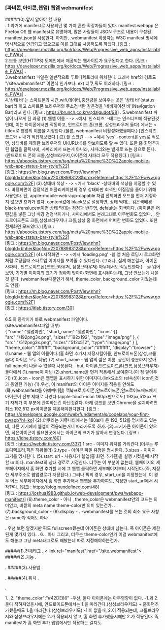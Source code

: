 ### [파비콘,아이콘,웹앱] 웹앱 webmanifest

#####(0).앞서 알아야 할 내용  
.
	1.과거에 manifest로 사용되던 몇 가지 흔한 확장자들이 있다. manifest.webapp 은 Firefox OS 웹 manifest로 유명하며, 
	많은 사람들이 JSON 구조로 내용이 구성된 manifest.json을 사용한다. 하지만, .webmanifest 확장자는 W3C manifest 명세에
	명시적으로 언급되고 있으므로 이를 그대로 사용하도록 하겠다.
	[링크 : https://developer.mozilla.org/ko/docs/Web/Progressive_web_apps/Installable_PWAs]
.    
    2.보통 보안(HTTPS) 도메인에서 제공되는 웹사이트가 요구된다고 한다.
    [링크 : https://developer.mozilla.org/ko/docs/Web/Progressive_web_apps/Installable_PWAs]
.    
    3.webmanifest 파일은 일반적으로 루트디렉토리에 위치한다. 그래서 href의 경로도 "/site.webmanifest" 이런식 인가보다.
    ex) 더쿠,픽도 이러하다.
    [링크 : https://developer.mozilla.org/ko/docs/Web/Progressive_web_apps/Installable_PWAs]
.    
    4.'상태 바'는 스마트폰의 시간,wifi,데이터,충전량을 보여주는 곳은 '상태 바'(status bar)라 하고
    스마트폰 브라우저의 주소검색란 같은것을 '네비게이션 바'(Navigation Bar)라고 한다.
    [링크 : https://brunch.co.kr/@dalgudot/98]
.
    5.webmanifest 파일이 나오게 된 과정
        (1).웹앱 이름 - <meta name="apple-mobile-web-app-title" content="~"> -> ~예시 '인스티즈'
            -태그는 인스티즈에 적용된것인데, 이는 아이폰에서만 작동하고, 안드로이드 폰(크롬, 삼성브라우저 둘다)
            에서는 < title>로 웹앱의 이름을 지정한다.(물론, webmanifest 비활성화했을때다.)
            [인스티즈 코드와 + 내가 직접해보았다.]
        (2).풀 스크린 - <meta name="apple-mobile-web-app-capable" content="~"> -> ~예시 'yes'
            -content를 yes로 적으면, 상태바를 제외한 브라우저의 UI(URL바)를 안보이도록 할 수 있다. 또한 홈 화면추가 된 웹앱을
            클릭시에, 사파리에서 뜨는게 아니라, 사파리와는 별개로 뜨는 창으로 뜬다.(안드로이드 폰의 크롬,삼성브라우저,아이폰의 사파리 모두 적용됬다.) 
            [링크 : https://aboooks.tistory.com/tag/meta%20name%3D%22apple-mobile-web-app-status-bar-style%22]    
            [링크 : https://m.blog.naver.com/PostView.nhn?blogId=bhher&logNo=220788983128&proxyReferer=https:%2F%2Fwww.google.com%2F]
        (3).상태바 색상 - <meta name="aaple-mobile-web-app-status-bar-style" content="~"> -> ~예시 'black'
            -상태바의 색상을 지정할 수 있다. 바탕화면이 검정색인 어플리케이션의 경우 상태바만 회색인 이질감을 줄이기 위해 사용한다.
            단, apple-mobile-web-app-capable 처럼 전체화면 모드를 먼저 지정하지 않으면 효과가 없다.
            content값에 black으로 설정하면, 상태 막대는 검은색배경 black-translucent이면 상태 막대는 검정과 반투명, default는 회색이다.
            (아이폰은 어떤값을 넣든 그냥 배경 검정색이거나, 사파리에서도 본래그대로 아무변화도 없었다. ,  안드로이드폰도 크롬,삼성브라우저나 크롬,삼성 홈 화면에서 어떠한 변화도 없었다. 또한 전체화면 모드였다.)
            [링크 : https://aboooks.tistory.com/tag/meta%20name%3D%22apple-mobile-web-app-status-bar-style%22]   
            [링크 : https://m.blog.naver.com/PostView.nhn?blogId=bhher&logNo=220788983128&proxyReferer=https:%2F%2Fwww.google.com%2F]
        (4).시작화면 - <link rel="apple-touch-startup-image" href="~"> -> ~예시 'loading.png'
            -웹 앱 처음 로딩시 로고화면처럼 로딩될때 스타트업 이미지를 보여줄 수 있다한다.
            (그러나, 실제 해본결과, 아이폰사파리 , 안드로이드폰(크롬브라우저, 삼성브라우저) 아무데서도 작동안한다.) - 글 읽어보면, 기기별 이미지의 크기가
            정확히 맞아야 화면에 표시된다는데, 그냥 안쓰는게 나을 것 같다.
            (webmanifest때문인가 해서, theme_color, background_color 지웠는데도 안됨)  
            [링크 : https://m.blog.naver.com/PostView.nhn?blogId=bhher&logNo=220788983128&proxyReferer=https:%2F%2Fwww.google.com%2F]   
            [링크 : https://itlab.tistory.com/30]   
.        
    6.5.의 종착지가 바로 webmanifest 파일이다.   
        (site.webmanifest파일 내부)    
          {
              "name":"셀럽마인",
              "short_name":"셀럽마인",
              "icons":[{
                      "src":"/192png3x.png",
                      "sizes":"192x192",
                      "type":"image/png"
                  },
                  {
                      "src":"/512png3x.png",
                      "sizes":"512x512",
                      "type":"image/png"
                  }
              ],
              "theme_color":"#ffffff",
              "background_color":"#ffffff",
              "display":"browser"
           }
            (1).name - 웹 앱의 이름이다.(홈 화면 추가시 지정시킬이름, 안드로이드폰(삼성,크롬 둘다) 아이폰 모두 적용)
            (2).short_name - 웹 앱의 짧은 이름. 공간이 충분하지 않아 full name이 나올 수 없을때 사용된다.
                -but, 아이폰,안드로이드폰(크롬,삼성브라우저) 둘다에서 (1).name이 아닌 (2).short_name을 먼저 적용해서 보여준다.(이 점 알아두기)
            (3).icon - icon은 웹앱을 표시하기 위한 이미지다.(link요소의 rel속성이 icon인것과 동일한 기능)
                    {1}.우선, 이 manifest의 아이콘 이미지를 적용을 안해도(쯕,webmanifest를 아예빼버림) 맥북프로,아이폰,안드로이드폰,안드로이드패드에서
                    아이콘이 전부 제대로 나왔다.(apple-touch-icon 180px만으로도) 192px,512px 크기 자체가 이 부분에 관여하는건 아닌것같다.
                    아래 링크를 보면 Chrome을 설치하려면 최소 192,512 px아이콘을 제공해야한다한다.
                    [링크 : https://developers.google.com/web/fundamentals/codelabs/your-first-pwapp?hl=ko]
                    {2}.더쿠라는 커뮤니티에서는 180보다 큰 192, 512를 명시하고 있는데, 다른 기기에서 웹앱이 적용되는거니 따라가도록 하자.
                    {3}.크기가큰 아이콘이 있으면, 작은아이콘이 필요한곳에서는 아이콘의 크기가 알아서 변경된다.
                    [링크 : https://ldne.tistory.com/80]    
                    [링크 : https://webdir.tistory.com/337]
                1.src - 이미지 위치를 가리킨다.(더쿠는 루트디렉토리,픽은 하위폴더)
                2.type - 아이콘 파일 유형을 명시한다.
                3.sizes - 이미지 크기를 명시한다.
            (5).start_url - 사용자가 웹앱(홈 화면 추가된)을 실행 시켰을때 시작할 url이다. manifest의 상대 경로로 지정한다.
                더쿠는 이 부분이 없는데, 웹페이지의 세부페이지에서 홈 화면 추가할 시에 그 웹앱 클릭하면 세부페이지부터 시작된다.(즉, 저장한 세부주소로 웹앱경로가 저장된다.)
                그러나 픽의 경우, start_url을 지정했는데, 이 경우 어느 세부페이지에서 홈 화면 추가해서 웹앱을 추가하여도, 지정한 start_url에서 시작한다.
                [링크 : https://blog.nundefined.com/48]   
                [링크 : https://joshua1988.github.io/web-development/pwa/webapp-manifest/]
            (6).theme_color - 아니 , theme_color은 webmanifest안의 코드는 의미없고, 바깥의 meta name theme-color만 의미 있는건가.
                              .           
            (7).background_color - 
            (8).display -
            .
            -webmanifest를 쓰는 것의 최소 요구 사항은 name과 적어도 하나
            
.       우선 보면 알겠지만 픽도 fullscreen했는데 아이폰은 상태바 남는다. 즉 아이폰은 제한된게 몇가지 있다.
.
    6.
. 아니 그리고, 더쿠는 theme-color인가 이걸 webmanifest에도 해놓고 그냥 meta태그로도 해놨는데 따로 지정해야하는건가.

#####(1).전체태그
.
	< link rel="manifest" href="/site.webmanifest">
.    
#####(2).기능
.
	    
.
#####(3).사용법
.
	
.
#####(4).위치
.
	
.

1.<meta name="theme-color" content="#000000"> ,2. "theme_color":"#42DE86"
    -우선, 둘다 아이폰에는 아무영향이 없다.
    -1.과 2. 둘다 적혀져있을시에, 안드로이드폰에서는 1.을 따라간다.(삼성브라우저도) + 홈화면추가했을때도 1.을 따라간다.(삼성브라우저도)
    -1.이 없을때, 2.이 적용되는데, 크롬브라우저와 삼성브라우저에는 2.가 적용되지 않고, 홈 화면 추가했을시에만 2.가 적용된다. 즉,
        manifest가 홈 화면 추가 웹앱에서만 적용하는 걸지도.